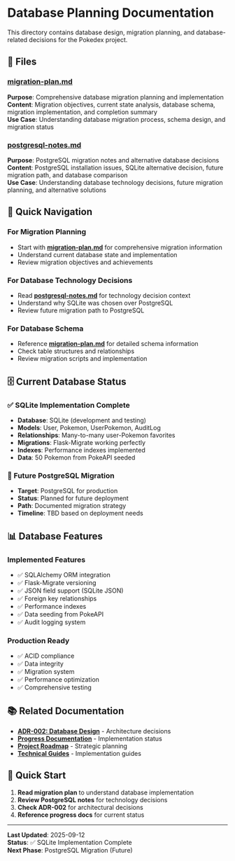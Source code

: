 # Database Planning Documentation

This directory contains database design, migration planning, and database-related decisions for the Pokedex project.

## 📁 Files

### **[migration-plan.md](migration-plan.md)**
**Purpose**: Comprehensive database migration planning and implementation  
**Content**: Migration objectives, current state analysis, database schema, migration implementation, and completion summary  
**Use Case**: Understanding database migration process, schema design, and migration status

### **[postgresql-notes.md](postgresql-notes.md)**
**Purpose**: PostgreSQL migration notes and alternative database decisions  
**Content**: PostgreSQL installation issues, SQLite alternative decision, future migration path, and database comparison  
**Use Case**: Understanding database technology decisions, future migration planning, and alternative solutions

## 🎯 Quick Navigation

### **For Migration Planning**
- Start with **[migration-plan.md](migration-plan.md)** for comprehensive migration information
- Understand current database state and implementation
- Review migration objectives and achievements

### **For Database Technology Decisions**
- Read **[postgresql-notes.md](postgresql-notes.md)** for technology decision context
- Understand why SQLite was chosen over PostgreSQL
- Review future migration path to PostgreSQL

### **For Database Schema**
- Reference **[migration-plan.md](migration-plan.md)** for detailed schema information
- Check table structures and relationships
- Review migration scripts and implementation

## 🗄️ Current Database Status

### **✅ SQLite Implementation Complete**
- **Database**: SQLite (development and testing)
- **Models**: User, Pokemon, UserPokemon, AuditLog
- **Relationships**: Many-to-many user-Pokemon favorites
- **Migrations**: Flask-Migrate working perfectly
- **Indexes**: Performance indexes implemented
- **Data**: 50 Pokemon from PokeAPI seeded

### **🔄 Future PostgreSQL Migration**
- **Target**: PostgreSQL for production
- **Status**: Planned for future deployment
- **Path**: Documented migration strategy
- **Timeline**: TBD based on deployment needs

## 📊 Database Features

### **Implemented Features**
- ✅ SQLAlchemy ORM integration
- ✅ Flask-Migrate versioning
- ✅ JSON field support (SQLite JSON)
- ✅ Foreign key relationships
- ✅ Performance indexes
- ✅ Data seeding from PokeAPI
- ✅ Audit logging system

### **Production Ready**
- ✅ ACID compliance
- ✅ Data integrity
- ✅ Migration system
- ✅ Performance optimization
- ✅ Comprehensive testing

## 📚 Related Documentation

- **[ADR-002: Database Design](../adrs/adr-002-database-design.md)** - Architecture decisions
- **[Progress Documentation](../progress/)** - Implementation status
- **[Project Roadmap](../roadmap.md)** - Strategic planning
- **[Technical Guides](../../technical/)** - Implementation guides

## 🚀 Quick Start

1. **Read migration plan** to understand database implementation
2. **Review PostgreSQL notes** for technology decisions
3. **Check ADR-002** for architectural decisions
4. **Reference progress docs** for current status

---

**Last Updated**: 2025-09-12  
**Status**: ✅ SQLite Implementation Complete  
**Next Phase**: PostgreSQL Migration (Future)
